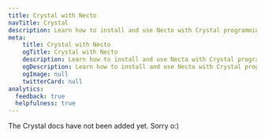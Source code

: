 ```yaml
---
title: Crystal with Necto
navTitle: Crystal
description: Learn how to install and use Necto with Crystal programming language.
meta: 
    title: Crystal with Necto
    ogTitle: Crystal with Necto
    description: Learn how to install and use Necto with Crystal programming language.
    ogDescription: Learn how to install and use Necto with Crystal programming language.
    ogImage: null
    twitterCard: null
analytics:
  feedback: true
  helpfulness: true
---
```


The Crystal docs have not been added yet. Sorry o:)
